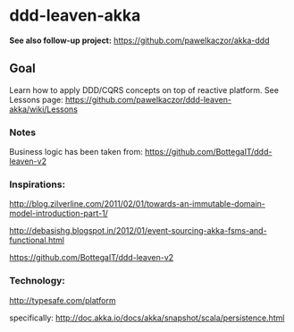 ddd-leaven-akka
===============

**See also follow-up project:** https://github.com/pawelkaczor/akka-ddd

## Goal
Learn how to apply DDD/CQRS concepts on top of reactive platform.
See Lessons page: https://github.com/pawelkaczor/ddd-leaven-akka/wiki/Lessons

### Notes
Business logic has been taken from: https://github.com/BottegaIT/ddd-leaven-v2


### Inspirations:

http://blog.zilverline.com/2011/02/01/towards-an-immutable-domain-model-introduction-part-1/

http://debasishg.blogspot.in/2012/01/event-sourcing-akka-fsms-and-functional.html

https://github.com/BottegaIT/ddd-leaven-v2

### Technology:
http://typesafe.com/platform

specifically:
http://doc.akka.io/docs/akka/snapshot/scala/persistence.html

